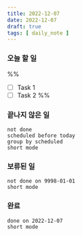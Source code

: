 ```yaml
---
title: 2022-12-07
date: 2022-12-07
draft: true
tags: [ daily_note ]
---
```


### 오늘 할 일

%%

- [ ] Task 1
- [ ] Task 2 %%

### 끝나지 않은 일

```tasks
not done
scheduled before today
group by scheduled
short mode
```

### 보류된 일

```tasks
not done on 9998-01-01
short mode
```

### 완료

```tasks
done on 2022-12-07
short mode
```
